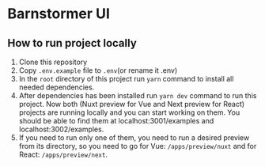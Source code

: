 # Barnstormer UI

## How to run project locally

1. Clone this repository
3. Copy `.env.example` file to `.env`(or rename it .env)
4. In the `root` directory of this project run `yarn` command to install all needed dependencies.
5. After dependencies has been installed run `yarn dev` command to run this project.
   Now both (Nuxt preview for Vue and Next preview for React) projects are running locally and you can start working on them. You should be able to find them at localhost:3001/examples and localhost:3002/examples.
6. If you need to run only one of them, you need to run a desired preview from its directory, so you need to go for Vue: `/apps/preview/nuxt` and for React: `/apps/preview/next`.
